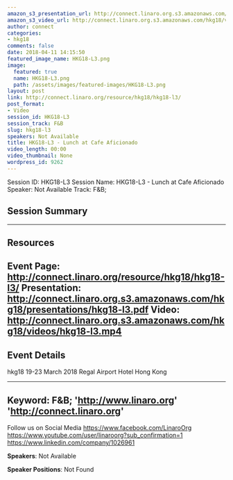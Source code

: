```yaml
---
amazon_s3_presentation_url: http://connect.linaro.org.s3.amazonaws.com/hkg18/presentations/hkg18-l3.pdf
amazon_s3_video_url: http://connect.linaro.org.s3.amazonaws.com/hkg18/videos/hkg18-l3.mp4
author: connect
categories:
- hkg18
comments: false
date: 2018-04-11 14:15:50
featured_image_name: HKG18-L3.png
image:
  featured: true
  name: HKG18-L3.png
  path: /assets/images/featured-images/HKG18-L3.png
layout: post
link: http://connect.linaro.org/resource/hkg18/hkg18-l3/
post_format:
- Video
session_id: HKG18-L3
session_track: F&B
slug: hkg18-l3
speakers: Not Available
title: HKG18-L3 - Lunch at Cafe Aficionado
video_length: 00:00
video_thumbnail: None
wordpress_id: 9262
---
```


Session ID: HKG18-L3
Session Name: HKG18-L3 - Lunch at Cafe Aficionado
Speaker: Not Available
Track: F&B;


## Session Summary

---------------------------------------------------
## Resources
Event Page: http://connect.linaro.org/resource/hkg18/hkg18-l3/
Presentation: http://connect.linaro.org.s3.amazonaws.com/hkg18/presentations/hkg18-l3.pdf
Video: http://connect.linaro.org.s3.amazonaws.com/hkg18/videos/hkg18-l3.mp4
 ---------------------------------------------------
## Event Details
hkg18
19-23 March 2018 
Regal Airport Hotel Hong Kong

---------------------------------------------------
Keyword: F&B;
'http://www.linaro.org'
'http://connect.linaro.org'
---------------------------------------------------
Follow us on Social Media
https://www.facebook.com/LinaroOrg
https://www.youtube.com/user/linaroorg?sub_confirmation=1
https://www.linkedin.com/company/1026961

**Speakers**: Not Available

**Speaker Positions**: Not Found